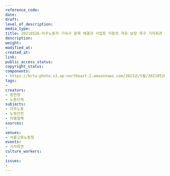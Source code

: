 ```yaml
---
reference_code: 
date: 
draft: 
level_of_description: 
media_type: 
title: 20210526-이주노동자 기숙사 문제 해결과 사업장 이동의 자유 보장 촉구 기자회견
description: 
weight: 
modified_at: 
created_at: 
link: 
public_access_status: 
copyright_status: 
components:
- https://kctu-photo.s3.ap-northeast-2.amazonaws.com/2021년/5월/20210526-이주노동자+기숙사+문제+해결과+사업장+이동의+자유+보장+촉구+기자회견/_1D20622.jpg
tags:
- 
creators:
- 총연맹
- 노동단체
subjects:
- 이주노동
- 노동안전
- 차별철폐
sources:
- 
venues:
- 서울고용노동청
events:
- 기자회견
culture_workers:
- 
issues:
- 
---
```

